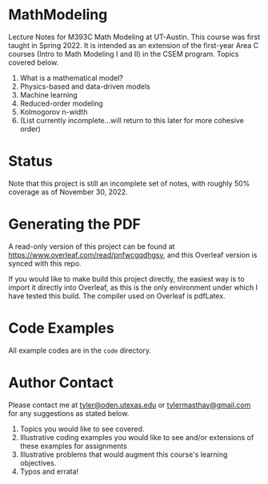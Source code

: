 # MathModeling
Lecture Notes for M393C Math Modeling at UT-Austin. 
This course was first taught in Spring 2022. 
It is intended as an extension of the first-year Area C courses (Intro to Math Modeling I and II) in the CSEM program.
Topics covered below.

1. What is a mathematical model?
2. Physics-based and data-driven models
3. Machine learning
4. Reduced-order modeling
5. Kolmogorov n-width
6. (List currently incomplete...will return to this later for more cohesive order)

# Status
Note that this project is still an incomplete set of notes, with roughly 50% coverage as of November 30, 2022.

# Generating the PDF
A read-only version of this project can be found at https://www.overleaf.com/read/pnfwcgqdhgsv, and this Overleaf version is synced with this repo.

If you would like to make build this project directly, the easiest way is to import it directly into Overleaf, as this is the only environment under which I have tested this build. The compiler used on Overleaf is pdfLatex.

# Code Examples
All example codes are in the ```code``` directory.

# Author Contact
Please contact me at tyler@oden.utexas.edu or tylermasthay@gmail.com for any suggestions as stated below.

1. Topics you would like to see covered.
2. Illustrative coding examples you would like to see and/or extensions of these examples for assignments
3. Illustrative problems that would augment this course's learning objectives.
4. Typos and errata!


